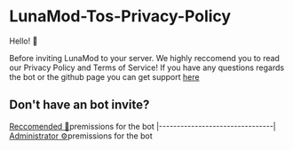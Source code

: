 # LunaMod-Tos-Privacy-Policy
Hello! 👋

Before inviting LunaMod to your server. We highly reccomend you to read our Privacy Policy and Terms of Service!
If you have any questions regards the bot or the github page you can get support [here](https://discord.gg/twpgc5ajfQ)

## Don't have an bot invite? 


[Reccomended 🧷](https://discord.com/api/oauth2/authorize?client_id=1021083001871925389&permissions=1099984579702&scope=bot)premissions for the bot
|--------------------------------|
[Administrator ⚙️](https://discord.com/api/oauth2/authorize?client_id=1021083001871925389&permissions=8&scope=bot)premissions for the bot
